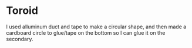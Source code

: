 # Toroid

I used alluminum duct and tape to make a circular shape, and then made a cardboard circle to glue/tape on the bottom so I can glue it on the secondary.
